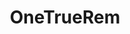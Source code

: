 ---
title: OneTrueRem
crosslinks:
- Pixiv
- Re_Zero
- shorthairedwaifus
- awwnime
- livven
- Animewallpaper
- fatestaynight
- ReZeroHentai
- OneTrueRam
- AnimeFigures
- cosplay
---